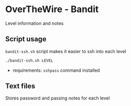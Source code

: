 # OverTheWire - Bandit
Level information and notes

## Script usage
`bandit-ssh.sh` script makes it easier to ssh into each level

```bash
./bandit-ssh.sh LEVEL
```
- requirements: `sshpass` command installed

## Text files
Stores password and passing notes for each level

